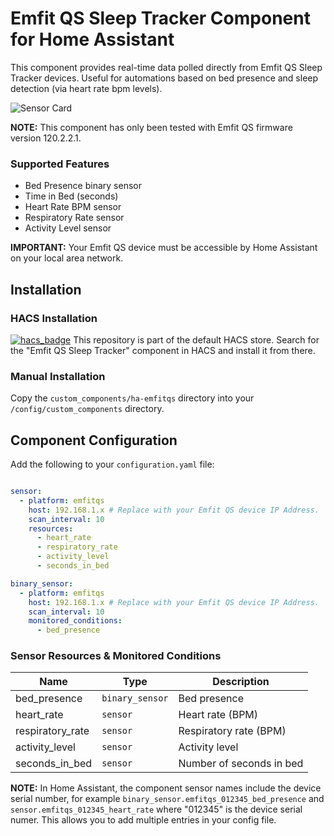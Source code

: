 # Emfit QS Sleep Tracker Component for Home Assistant

This component provides real-time data polled directly from Emfit QS Sleep Tracker devices. Useful for automations based on bed presence and sleep detection (via heart rate bpm levels).

![Sensor Card](https://i.imgur.com/vGzT1Ko.jpg)

**NOTE:** This component has only been tested with Emfit QS firmware version 120.2.2.1.


### Supported Features
* Bed Presence binary sensor
* Time in Bed (seconds)
* Heart Rate BPM sensor
* Respiratory Rate sensor
* Activity Level sensor

**IMPORTANT:** Your Emfit QS device must be accessible by Home Assistant on your local area network.


## Installation

### HACS Installation

[![hacs_badge](https://img.shields.io/badge/HACS-Default-orange.svg?style=for-the-badge)](https://github.com/custom-components/hacs)
 This repository is part of the default HACS store. Search for the "Emfit QS Sleep Tracker" component in HACS and install it from there.

### Manual Installation

Copy the `custom_components/ha-emfitqs` directory into your `/config/custom_components` directory.



## Component Configuration

Add the following to your `configuration.yaml` file:

```yaml

sensor:
  - platform: emfitqs
    host: 192.168.1.x # Replace with your Emfit QS device IP Address.
    scan_interval: 10
    resources:
      - heart_rate
      - respiratory_rate
      - activity_level
      - seconds_in_bed

binary_sensor:
  - platform: emfitqs
    host: 192.168.1.x # Replace with your Emfit QS device IP Address.
    scan_interval: 10
    monitored_conditions:
      - bed_presence
```


### Sensor Resources & Monitored Conditions

| Name  | Type | Description |
| ----- | ---- | ----------- |
| bed_presence | `binary_sensor` | Bed presence |
| heart_rate | `sensor` | Heart rate (BPM) |
| respiratory_rate | `sensor` | Respiratory rate (BPM) |
| activity_level | `sensor` | Activity level |
| seconds_in_bed | `sensor` | Number of seconds in bed |


**NOTE:** In Home Assistant, the component sensor names include the device serial number, for example `binary_sensor.emfitqs_012345_bed_presence` and `sensor.emfitqs_012345_heart_rate` where "012345" is the device serial numer. This allows you to add multiple entries in your config file.
